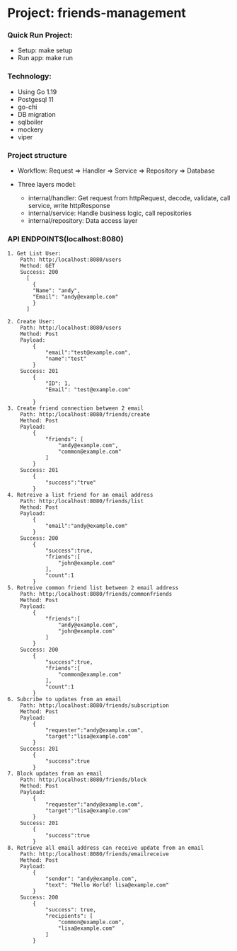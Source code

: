 # **Project: friends-management**
### Quick Run Project:
- Setup: make setup
- Run app: make run

### **Technology**:
- Using Go 1.19
- Postgesql 11
- go-chi 
- DB migration
- sqlboiler
- mockery
- viper

### Project structure
- Workflow: Request => Handler => Service => Repository => Database

- Three layers model:
  + internal/handler: Get request from httpRequest, decode, validate, call service, write httpResponse
  + internal/service: Handle business logic, call repositories
  + internal/repository: Data access layer

### API ENDPOINTS(localhost:8080)
    1. Get List User:
        Path: http:/localhost:8080/users
        Method: GET
        Success: 200
          [
            {
            "Name": "andy",
            "Email": "andy@example.com"
            }
          ]

    2. Create User:
        Path: http:/localhost:8080/users
        Method: Post
        Payload:
            {
                "email":"test@example.com",
                "name":"test"
            }
        Success: 201
            {
                "ID": 1,
                "Email": "test@example.com"
                
            }
    3. Create friend connection between 2 email
        Path: http:/localhost:8080/friends/create
        Method: Post
        Payload:
            {
                "friends": [
                    "andy@example.com",
                    "common@example.com"
                ]
            }
        Success: 201
            {
                "success":"true"
            }
    4. Retreive a list friend for an email address
        Path: http:/localhost:8080/friends/list
        Method: Post
        Payload:
            {
                "email":"andy@example.com"
            }
        Success: 200
            {
                "success":true,
                "friends":[
                    "john@example.com"
                ],
                "count":1
            }
    5. Retreive common friend list between 2 email address
        Path: http:/localhost:8080/friends/commonfriends
        Method: Post
        Payload:
            {
                "friends":[
                    "andy@example.com",
                    "john@example.com"
                ]
            }
        Success: 200
            {
                "success":true,
                "friends":[
                    "common@example.com"
                ],
                "count":1
            }
    6. Subcribe to updates from an email
        Path: http:/localhost:8080/friends/subscription
        Method: Post
        Payload:
            {
                "requester":"andy@example.com",
                "target":"lisa@example.com"
            }
        Success: 201
            {
                "success":true
            }
    7. Block updates from an email
        Path: http:/localhost:8080/friends/block
        Method: Post
        Payload:
            {
                "requester":"andy@example.com",
                "target":"lisa@example.com"
            }
        Success: 201
            {
                "success":true
            }
    8. Retrieve all email address can receive update from an email
        Path: http:/localhost:8080/friends/emailreceive
        Method: Post
        Payload: 
            {
                "sender": "andy@example.com",
                "text": "Hello World! lisa@example.com"
            }
        Success: 200
            {
                "success": true,
                "recipients": [
                    "common@example.com",
                    "lisa@example.com"
                ]
            }
